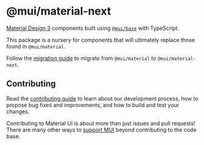 # @mui/material-next

[Material Design 3](https://m3.material.io/) components built using [`@mui/base`](https://mui.com/base-ui/getting-started/overview/) with TypeScript.

This package is a nursery for components that will ultimately replace those found in `@mui/material`.

Follow the [migration guide](/packages/mui-material-next/migration.md) to migrate from `@mui/material` to `@mui/material-next`.

## Contributing

Read the [contributing guide](/CONTRIBUTING.md) to learn about our development process, how to propose bug fixes and improvements, and how to build and test your changes.

Contributing to Material UI is about more than just issues and pull requests!
There are many other ways to [support MUI](https://mui.com/material-ui/getting-started/faq/#mui-is-awesome-how-can-i-support-the-project) beyond contributing to the code base.
